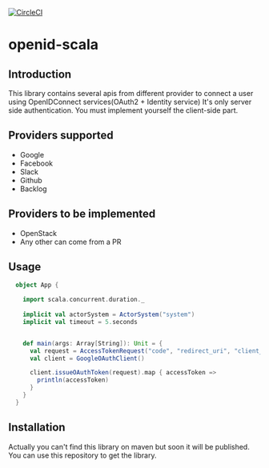 [![CircleCI](https://circleci.com/gh/chaabaj/openid-scala/tree/master.svg?style=svg)](https://circleci.com/gh/chaabaj/openid-scala/tree/master)


# openid-scala

## Introduction

This library contains several apis from different provider to connect a user using OpenIDConnect services(OAuth2 + Identity service)
It's only server side authentication. You must implement yourself the client-side part.

## Providers supported

- Google
- Facebook
- Slack
- Github
- Backlog

## Providers to be implemented

- OpenStack
- Any other can come from a PR

## Usage

```scala
  object App {

    import scala.concurrent.duration._
    
    implicit val actorSystem = ActorSystem("system")
    implicit val timeout = 5.seconds


    def main(args: Array[String]): Unit = {
      val request = AccessTokenRequest("code", "redirect_uri", "client_id", "client_secret")
      val client = GoogleOAuthClient()

      client.issueOAuthToken(request).map { accessToken =>
        println(accessToken)
      }
    }
  }
```

## Installation

Actually you can't find this library on maven but soon it will be published. You can use this repository to get the library.
